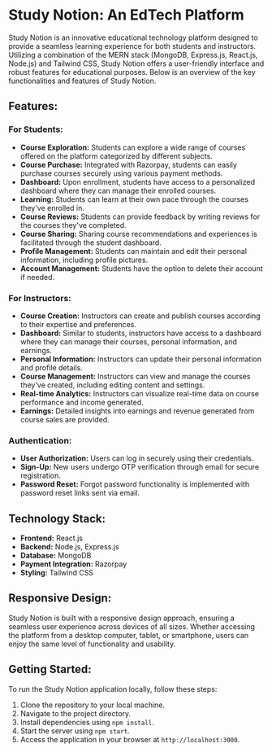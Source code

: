 # Study Notion: An EdTech Platform

Study Notion is an innovative educational technology platform designed to provide a seamless learning experience for both students and instructors. Utilizing a combination of the MERN stack (MongoDB, Express.js, React.js, Node.js) and Tailwind CSS, Study Notion offers a user-friendly interface and robust features for educational purposes. Below is an overview of the key functionalities and features of Study Notion.

## Features:

### For Students:
- **Course Exploration:** Students can explore a wide range of courses offered on the platform categorized by different subjects.
- **Course Purchase:** Integrated with Razorpay, students can easily purchase courses securely using various payment methods.
- **Dashboard:** Upon enrollment, students have access to a personalized dashboard where they can manage their enrolled courses.
- **Learning:** Students can learn at their own pace through the courses they've enrolled in.
- **Course Reviews:** Students can provide feedback by writing reviews for the courses they've completed.
- **Course Sharing:** Sharing course recommendations and experiences is facilitated through the student dashboard.
- **Profile Management:** Students can maintain and edit their personal information, including profile pictures.
- **Account Management:** Students have the option to delete their account if needed.

### For Instructors:
- **Course Creation:** Instructors can create and publish courses according to their expertise and preferences.
- **Dashboard:** Similar to students, instructors have access to a dashboard where they can manage their courses, personal information, and earnings.
- **Personal Information:** Instructors can update their personal information and profile details.
- **Course Management:** Instructors can view and manage the courses they've created, including editing content and settings.
- **Real-time Analytics:** Instructors can visualize real-time data on course performance and income generated.
- **Earnings:** Detailed insights into earnings and revenue generated from course sales are provided.

### Authentication:
- **User Authorization:** Users can log in securely using their credentials.
- **Sign-Up:** New users undergo OTP verification through email for secure registration.
- **Password Reset:** Forgot password functionality is implemented with password reset links sent via email.

## Technology Stack:
- **Frontend:** React.js
- **Backend:** Node.js, Express.js
- **Database:** MongoDB
- **Payment Integration:** Razorpay
- **Styling:** Tailwind CSS

## Responsive Design:
Study Notion is built with a responsive design approach, ensuring a seamless user experience across devices of all sizes. Whether accessing the platform from a desktop computer, tablet, or smartphone, users can enjoy the same level of functionality and usability.

## Getting Started:
To run the Study Notion application locally, follow these steps:
1. Clone the repository to your local machine.
2. Navigate to the project directory.
3. Install dependencies using `npm install`.
4. Start the server using `npm start`.
5. Access the application in your browser at `http://localhost:3000`.

